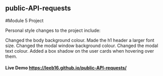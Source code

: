 ## public-API-requests
#Module 5 Project

Personal style changes to the project include:

Changed the body background colour.
Made the h1 header a larger font size.
Changed the modal window background colour.
Changed the modal text colour.
Added a box shadow on the user cards when hovering over them.

#### Live Demo https://leeb16.github.io/public-API-requests/
